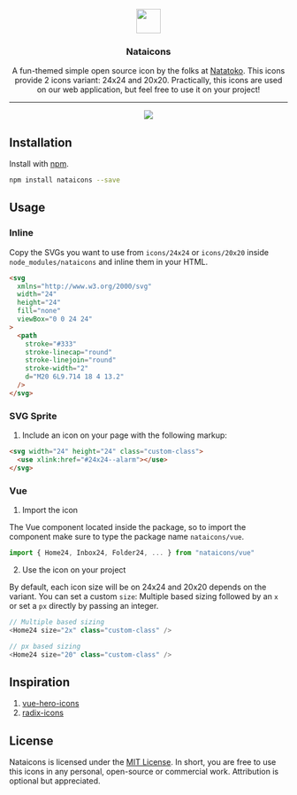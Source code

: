 <p align="center">
  <a href="https://github.com/afnizarnur/nataicons">
    <img src="https://user-images.githubusercontent.com/4648648/96120944-841ca180-0f19-11eb-892e-4312017f5e8b.png" width="44">
  </a>
</p>
<h3 align="center">Nataicons</h3>

<p align="center">
  A fun-themed simple open source icon by the folks at <a href="https://natatoko.com">Natatoko</a>. This icons provide 2 icons variant: 24x24 and 20x20. Practically, this icons are used on our web application, but feel free to use it on your project!
</p>

---

<div align="center">
  <img src="https://user-images.githubusercontent.com/4648648/96269199-404a9a80-0ff4-11eb-9039-c71f1225c721.png">
</div>

## Installation

Install with [npm](npmjs.com/).

```bash
npm install nataicons --save

```

## Usage

### Inline

Copy the SVGs you want to use from `icons/24x24` or `icons/20x20` inside `node_modules/nataicons` and inline them in your HTML.

```html
<svg
  xmlns="http://www.w3.org/2000/svg"
  width="24"
  height="24"
  fill="none"
  viewBox="0 0 24 24"
>
  <path
    stroke="#333"
    stroke-linecap="round"
    stroke-linejoin="round"
    stroke-width="2"
    d="M20 6L9.714 18 4 13.2"
  />
</svg>
```

### SVG Sprite

1. Include an icon on your page with the following markup:

```html
<svg width="24" height="24" class="custom-class">
  <use xlink:href="#24x24--alarm"></use>
</svg>
```

### Vue

1.  Import the icon

The Vue component located inside the package, so to import the component make sure to type the package name `nataicons/vue`.

```js
import { Home24, Inbox24, Folder24, ... } from "nataicons/vue"
```

2. Use the icon on your project

By default, each icon size will be on 24x24 and 20x20 depends on the variant. You can set a custom `size`: Multiple based sizing followed by an `x` or set a `px` directly by passing an integer.

```js
// Multiple based sizing
<Home24 size="2x" class="custom-class" />

// px based sizing
<Home24 size="20" class="custom-class" />
```

## Inspiration

1. [vue-hero-icons](https://github.com/matschik/vue-hero-icons)
2. [radix-icons](https://github.com/modulz/radix-icons)

## License

Nataicons is licensed under the [MIT License](https://github.com/afnizarnur/nataicons/blob/dev/LICENSE). In short, you are free to use this icons in any personal, open-source or commercial work. Attribution is optional but appreciated.
